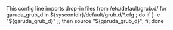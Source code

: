 This config line imports drop-in files from /etc/default/grub.d/
for garuda_grub_d in ${sysconfdir}/default/grub.d/*.cfg ; do if [ -e "${garuda_grub_d}" ]; then source "${garuda_grub_d}"; fi; done
